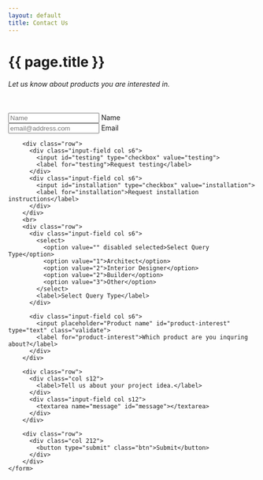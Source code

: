 ```yaml
---
layout: default
title: Contact Us
---
```

<div class="section section-panel">
  <div class="container">
    <h1 class="section-heading">{{ page.title }}</h1>
    <h6>Let us know about products you are interested in.</h6>
    <br>
    <form action="{{site.url}}/contact/sucess" name="contact" method="POST" netlify>
        <div class="row">
          <div class="input-field col s6">
            <input placeholder="Name" id="full_name" type="text" class="validate">
            <label for="full_name">Name</label>
          </div>
          <div class="input-field col s6">
            <input placeholder="email@address.com" id="email" type="email" class="validate">
            <label for="email">Email</label>
          </div>
        </div>

        <div class="row">
          <div class="input-field col s6">
            <input id="testing" type="checkbox" value="testing">
            <label for="testing">Request testing</label>
          </div>
          <div class="input-field col s6">
            <input id="installation" type="checkbox" value="installation">
            <label for="installation">Request installation instructions</label>
          </div>
        </div>
        <br>
        <div class="row">
          <div class="input-field col s6">
            <select>
              <option value="" disabled selected>Select Query Type</option>
              <option value="1">Architect</option>
              <option value="2">Interior Designer</option>
              <option value="2">Builder</option>
              <option value="3">Other</option>
            </select>
            <label>Select Query Type</label>
          </div>

          <div class="input-field col s6">
            <input placeholder="Product name" id="product-interest" type="text" class="validate">
            <label for="product-interest">Which product are you inquring about?</label>
          </div>
        </div>

        <div class="row">
          <div class="col s12">
            <label>Tell us about your project idea.</label>
          </div>
          <div class="input-field col s12">
            <textarea name="message" id="message"></textarea>
          </div>
        </div>

        <div class="row">
          <div class="col 212">
            <button type="submit" class="btn">Submit</button>
          </div>
        </div>
    </form>
  </div>
</div>
